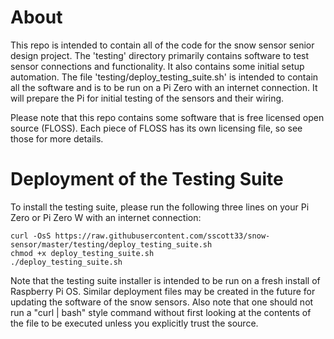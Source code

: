 # About
This repo is intended to contain all of the code for the snow sensor senior
design project. The 'testing' directory primarily contains software to test
sensor connections and functionality. It also contains some initial setup
automation. The file 'testing/deploy_testing_suite.sh' is intended to contain
all the software and is to be run on a Pi Zero with an internet connection. It
will prepare the Pi for initial testing of the sensors and their wiring.

Please note that this repo contains some software that is free licensed open
source (FLOSS). Each piece of FLOSS has its own licensing file, so see those
for more details.

# Deployment of the Testing Suite
To install the testing suite, please run the following three lines on your Pi
Zero or Pi Zero W with an internet connection:
```
curl -OsS https://raw.githubusercontent.com/sscott33/snow-sensor/master/testing/deploy_testing_suite.sh
chmod +x deploy_testing_suite.sh
./deploy_testing_suite.sh
```
Note that the testing suite installer is intended to be run on a fresh install
of Raspberry Pi OS. Similar deployment files may be created in the future for
updating the software of the snow sensors. Also note that one should not run a
"curl | bash" style command without first looking at the contents of the file
to be executed unless you explicitly trust the source.
